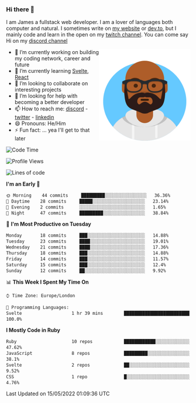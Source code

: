 ### Hi there 👋

I am James a fullstack web developer. I am a lover of languages both computer and natural. I sometimes write on [my website](https://jdhall.dev) or [dev.to](https://dev.to/zefur), but I mainly code and learn in the open on my [twitch channel](https://www.twitch.com/jozuhito). You can come say Hi on my [discord channel](https://discord.gg/sWEHvsBw)



<img align="right" height="250" width="250"  src="/assets/avataaars.png" />

  

- 🔭 I’m currently working on building my coding network, career and future
- 🌱 I’m currently learning [Svelte](https://svelte.dev), [React](https://reactjs.org)
- 👯 I’m looking to collaborate on interesting projects
- 🤔 I’m looking for help with becoming a better developer
- 📫 How to reach me: [discord](https://discord.gg/sWEHvsBw)
                      - [twitter](twitter.com/zefur)
                      - [linkedin](https://linkedin.com/in/j-d-hall)
- 😄 Pronouns: He/Him
- ⚡ Fun fact: ... yea I'll get to that later

 
<!-- BLOG-POST-LIST:START -->

<!-- BLOG-POST-LIST:END -->

<!--START_SECTION:waka-->
![Code Time](http://img.shields.io/badge/Code%20Time-0%20secs-blue)

![Profile Views](http://img.shields.io/badge/Profile%20Views-0-blue)

![Lines of code](https://img.shields.io/badge/From%20Hello%20World%20I%27ve%20Written-84%20Thousand%20lines%20of%20code-blue)

**I'm an Early 🐤** 

```text
🌞 Morning    44 commits     █████████░░░░░░░░░░░░░░░░   36.36% 
🌆 Daytime    28 commits     █████░░░░░░░░░░░░░░░░░░░░   23.14% 
🌃 Evening    2 commits      ░░░░░░░░░░░░░░░░░░░░░░░░░   1.65% 
🌙 Night      47 commits     █████████░░░░░░░░░░░░░░░░   38.84%

```
📅 **I'm Most Productive on Tuesday** 

```text
Monday       18 commits     ███░░░░░░░░░░░░░░░░░░░░░░   14.88% 
Tuesday      23 commits     ████░░░░░░░░░░░░░░░░░░░░░   19.01% 
Wednesday    21 commits     ████░░░░░░░░░░░░░░░░░░░░░   17.36% 
Thursday     18 commits     ███░░░░░░░░░░░░░░░░░░░░░░   14.88% 
Friday       14 commits     ███░░░░░░░░░░░░░░░░░░░░░░   11.57% 
Saturday     15 commits     ███░░░░░░░░░░░░░░░░░░░░░░   12.4% 
Sunday       12 commits     ██░░░░░░░░░░░░░░░░░░░░░░░   9.92%

```


📊 **This Week I Spent My Time On** 

```text
⌚︎ Time Zone: Europe/London

💬 Programming Languages: 
Svelte                   1 hr 39 mins        █████████████████████████   100.0%

```

**I Mostly Code in Ruby** 

```text
Ruby                     10 repos            ████████████░░░░░░░░░░░░░   47.62% 
JavaScript               8 repos             █████████░░░░░░░░░░░░░░░░   38.1% 
Svelte                   2 repos             ██░░░░░░░░░░░░░░░░░░░░░░░   9.52% 
CSS                      1 repo              █░░░░░░░░░░░░░░░░░░░░░░░░   4.76%

```



 Last Updated on 15/05/2022 01:09:36 UTC
<!--END_SECTION:waka-->

